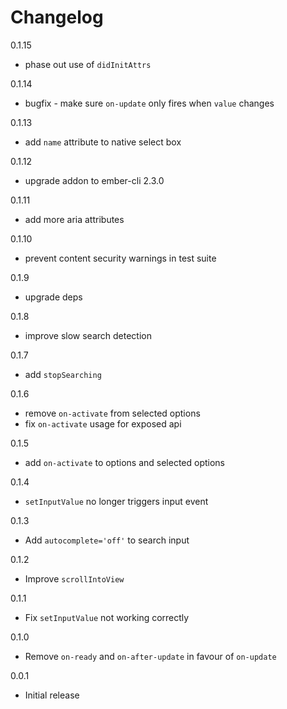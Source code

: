 # Changelog

0.1.15

* phase out use of `didInitAttrs`

0.1.14

* bugfix - make sure `on-update` only fires when `value` changes

0.1.13

* add `name` attribute to native select box

0.1.12

* upgrade addon to ember-cli 2.3.0

0.1.11

* add more aria attributes

0.1.10

* prevent content security warnings in test suite

0.1.9

* upgrade deps

0.1.8

* improve slow search detection

0.1.7

* add `stopSearching`

0.1.6

* remove `on-activate` from selected options
* fix `on-activate` usage for exposed api

0.1.5

* add `on-activate` to options and selected options

0.1.4

* `setInputValue` no longer triggers input event

0.1.3

* Add `autocomplete='off'` to search input

0.1.2

* Improve `scrollIntoView`

0.1.1

* Fix `setInputValue` not working correctly

0.1.0

* Remove `on-ready` and `on-after-update` in favour of `on-update`

0.0.1

* Initial release